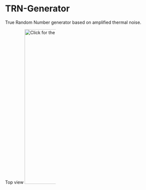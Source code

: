 # TRN-Generator
True Random Number generator based on amplified thermal noise.
<!---
![image](https://drive.google.com/uc?export=view&id=1OXgJahr7Anaioa1Jv2pbfXmD82JHJgH5)
--->

Top view
<a href="https://drive.google.com/uc?export=view&id=13Kc26w20WehUby2Woa2oCrK1Yk4WDjpU"><img src="https://drive.google.com/uc?export=view&id=13Kc26w20WehUby2Woa2oCrK1Yk4WDjpU" style="width: 500px; max-width: 20%; height: auto" title="Click for the larger version." /></a>

<!---
<a href="https://drive.google.com/uc?export=view&id=13Kc26w20WehUby2Woa2oCrK1Yk4WDjpU"><img src="https://drive.google.com/uc?export=view&id=13Kc26w20WehUby2Woa2oCrK1Yk4WDjpU" style="width: 650px; max-width: 100%; height: auto" title="Click to enlarge picture" />
--->

<!---
![image](https://drive.google.com/uc?export=view&id=13Kc26w20WehUby2Woa2oCrK1Yk4WDjpU)

Bottom view
![image](https://drive.google.com/uc?export=view&id=13JwK5-GLE6HFXf7qy2N-qq1SR4rBqlio)

Spectrum magnitude

![image](https://drive.google.com/uc?export=view&id=15Biexxwm-6txojOZyN4R7M9b6BPBS8EX)
--->


<!---
Top
https://drive.google.com/file/d/13Kc26w20WehUby2Woa2oCrK1Yk4WDjpU/view?usp=sharing

Bottom
https://drive.google.com/file/d/13JwK5-GLE6HFXf7qy2N-qq1SR4rBqlio/view?usp=sharing

Spectrum magnitude
https://drive.google.com/file/d/15Biexxwm-6txojOZyN4R7M9b6BPBS8EX/view?usp=sharing

How-to link google drive images to Github markdown files:
https://stackoverflow.com/questions/55803682/add-google-drive-images-to-readme-md-on-github

--->

